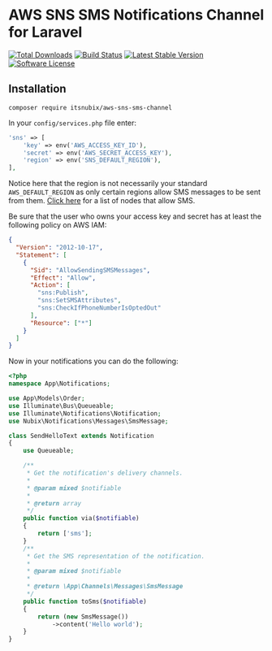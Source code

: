 # AWS SNS SMS Notifications Channel for Laravel

[![Total Downloads](https://img.shields.io/packagist/dt/itsnubix/aws-sns-sms-channel.svg?style=flat-square)](https://packagist.org/packages/itsnubix/aws-sns-sms-channel)
[![Build Status](https://travis-ci.org/itsnubix/aws-sns-sms-channel.svg?branch=master)](https://travis-ci.org/itsnubix/aws-sns-sms-channel/)
[![Latest Stable Version](https://poser.pugx.org/itsnubix/aws-sns-sms-channel/v/stable.svg)](https://packagist.org/packages/itsnubix/aws-sns-sms-channel)
[![Software License](https://img.shields.io/badge/license-MIT-brightgreen.svg?style=flat-square)](LICENSE)

## Installation

`composer require itsnubix/aws-sns-sms-channel`

In your `config/services.php` file enter:

```php
'sns' => [
    'key' => env('AWS_ACCESS_KEY_ID'),
    'secret' => env('AWS_SECRET_ACCESS_KEY'),
    'region' => env('SNS_DEFAULT_REGION'),
],
```

Notice here that the region is not necessarily your standard `AWS_DEFAULT_REGION` as only certain regions allow SMS messages to be sent from them. [Click here](https://docs.aws.amazon.com/sns/latest/dg/sns-supported-regions-countries.html) for a list of nodes that allow SMS.

Be sure that the user who owns your access key and secret has at least the following policy on AWS IAM:

```json
{
  "Version": "2012-10-17",
  "Statement": [
    {
      "Sid": "AllowSendingSMSMessages",
      "Effect": "Allow",
      "Action": [
        "sns:Publish",
        "sns:SetSMSAttributes",
        "sns:CheckIfPhoneNumberIsOptedOut"
      ],
      "Resource": ["*"]
    }
  ]
}
```

Now in your notifications you can do the following:

```php
<?php
namespace App\Notifications;

use App\Models\Order;
use Illuminate\Bus\Queueable;
use Illuminate\Notifications\Notification;
use Nubix\Notifications\Messages\SmsMessage;

class SendHelloText extends Notification
{
    use Queueable;

    /**
     * Get the notification's delivery channels.
     *
     * @param mixed $notifiable
     *
     * @return array
     */
    public function via($notifiable)
    {
        return ['sms'];
    }
    /**
     * Get the SMS representation of the notification.
     *
     * @param mixed $notifiable
     *
     * @return \App\Channels\Messages\SmsMessage
     */
    public function toSms($notifiable)
    {
        return (new SmsMessage())
            ->content('Hello world');
    }
}
```
